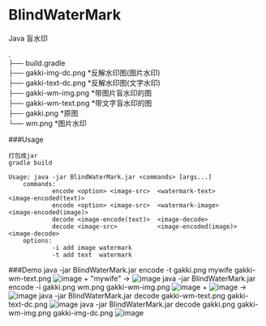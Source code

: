 # BlindWaterMark
Java 盲水印

.</br>
├── build.gradle</br>
├── gakki-img-dc.png   *反解水印图(图片水印)</br>
├── gakki-text-dc.png  *反解水印图(文字水印)</br>
├── gakki-wm-img.png   *带图片盲水印的图</br>
├── gakki-wm-text.png  *带文字盲水印的图</br>
├── gakki.png          *原图</br>
└── wm.png             *图片水印</br>

###Usage

    打包成jar
    gradle build
    
    Usage: java -jar BlindWaterMark.jar <commands> [args...]
        commands:
                encode <option> <image-src>  <watermark-text>       <image-encoded(text)>
                encode <option> <image-src>  <watermark-image>      <image-encoded(image)>
                decode <image-encode(text)>  <image-decode>
                decode <image-src>           <image-encoded(image)> <image-decode>
        options:
                -i add image watermark
                -t add text  watermark
###Demo
java -jar BlindWaterMark.jar encode -t gakki.png mywife gakki-wm-text.png
![image](https://github.com/ww23/BlindWaterMark/blob/master/gakki.png) + "mywife" -> ![image](https://github.com/ww23/BlindWaterMark/blob/master/gakki-wm-text.png)
java -jar BlindWaterMark.jar encode -i gakki.png wm.png gakki-wm-img.png
![image](https://github.com/ww23/BlindWaterMark/blob/master/gakki.png) + ![image](https://github.com/ww23/BlindWaterMark/blob/master/wm.png) -> ![image](https://github.com/ww23/BlindWaterMark/blob/master/gakki-wm-img.png)
java -jar BlindWaterMark.jar decode gakki-wm-text.png gakki-text-dc.png
![image](https://github.com/ww23/BlindWaterMark/blob/master/gakki-text-dc.png)
java -jar BlindWaterMark.jar decode gakki.png gakki-wm-img.png gakki-img-dc.png
![image](https://github.com/ww23/BlindWaterMark/blob/master/gakki-img-dc.png)

